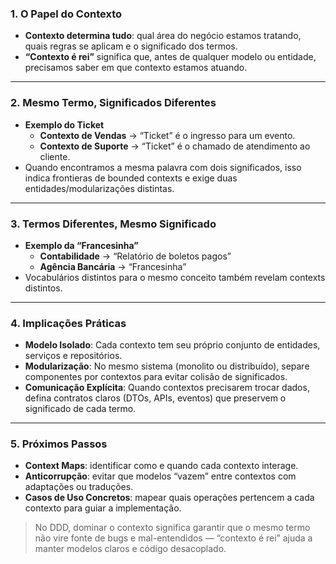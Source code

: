 ### 1. O Papel do Contexto  
- **Contexto determina tudo**: qual área do negócio estamos tratando, quais regras se aplicam e o significado dos termos.  
- **“Contexto é rei”** significa que, antes de qualquer modelo ou entidade, precisamos saber em que contexto estamos atuando.

---

### 2. Mesmo Termo, Significados Diferentes  
- **Exemplo do Ticket**  
  - **Contexto de Vendas** → “Ticket” é o ingresso para um evento.  
  - **Contexto de Suporte** → “Ticket” é o chamado de atendimento ao cliente.  
- Quando encontramos a mesma palavra com dois significados, isso indica frontieras de bounded contexts e exige duas entidades/modularizações distintas.

---

### 3. Termos Diferentes, Mesmo Significado  
- **Exemplo da “Francesinha”**  
  - **Contabilidade** → “Relatório de boletos pagos”  
  - **Agência Bancária** → “Francesinha”  
- Vocabulários distintos para o mesmo conceito também revelam contexts distintos.

---

### 4. Implicações Práticas  
- **Modelo Isolado**: Cada contexto tem seu próprio conjunto de entidades, serviços e repositórios.  
- **Modularização**: No mesmo sistema (monolito ou distribuído), separe componentes por contextos para evitar colisão de significados.  
- **Comunicação Explícita**: Quando contextos precisarem trocar dados, defina contratos claros (DTOs, APIs, eventos) que preservem o significado de cada termo.

---

### 5. Próximos Passos  
- **Context Maps**: identificar como e quando cada contexto interage.  
- **Anticorrupção**: evitar que modelos “vazem” entre contextos com adaptações ou traduções.  
- **Casos de Uso Concretos**: mapear quais operações pertencem a cada contexto para guiar a implementação.

> No DDD, dominar o contexto significa garantir que o mesmo termo não vire fonte de bugs e mal-entendidos — “contexto é rei” ajuda a manter modelos claros e código desacoplado.  
